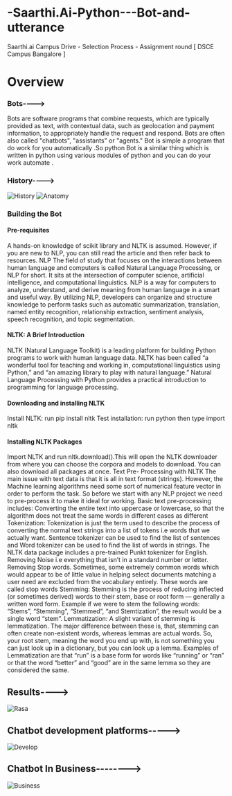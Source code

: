 # -Saarthi.Ai-Python---Bot-and-utterance
Saarthi.ai Campus Drive - Selection Process - Assignment round [ DSCE Campus Bangalore ]

# Overview
### Bots---->
Bots are software programs that combine requests, which are typically provided as text, with contextual data, such as geolocation and payment information, to appropriately handle the request and respond. Bots are often also called "chatbots", "assistants" or "agents." Bot is simple a program that do work for you automatically .So python Bot is a similar thing which is written in python using various modules of python and you can do your work automate .

### History---->

![History](https://user-images.githubusercontent.com/85961223/144718386-14ba89fd-1bf7-433b-8759-c4f8efceeb1f.png)
![Anatomy](https://user-images.githubusercontent.com/85961223/144718442-64b93ce2-6e67-4a09-b7d7-b30de14ba3c0.png)
### Building the Bot
#### Pre-requisites
A hands-on knowledge of scikit library and NLTK is assumed. However, if you are new to NLP, you can still read the article and then refer back to resources.
NLP
The field of study that focuses on the interactions between human language and computers is called Natural Language Processing, or NLP for short. It sits at the intersection of computer science, artificial intelligence, and computational linguistics. NLP is a way for computers to analyze, understand, and derive meaning from human language in a smart and useful way. By utilizing NLP, developers can organize and structure knowledge to perform tasks such as automatic summarization, translation, named entity recognition, relationship extraction, sentiment analysis, speech recognition, and topic segmentation.

#### NLTK: A Brief Introduction 
NLTK (Natural Language Toolkit) is a leading platform for building Python programs to work with human language data. NLTK has been called “a wonderful tool for teaching and working in, computational linguistics using Python,” and “an amazing library to play with natural language.” Natural Language Processing with Python provides a practical introduction to programming for language processing.

#### Downloading and installing NLTK
Install NLTK: run pip install nltk
Test installation: run python then type import nltk

#### Installing NLTK Packages
Import NLTK and run nltk.download().This will open the NLTK downloader from where you can choose the corpora and models to download. You can also download all packages at once.
Text Pre- Processing with NLTK
The main issue with text data is that it is all in text format (strings). However, the Machine learning algorithms need some sort of numerical feature vector in order to perform the task. So before we start with any NLP project we need to pre-process it to make it ideal for working. Basic text pre-processing includes:
Converting the entire text into uppercase or lowercase, so that the algorithm does not treat the same words in different cases as different
Tokenization: Tokenization is just the term used to describe the process of converting the normal text strings into a list of tokens i.e words that we actually want. Sentence tokenizer can be used to find the list of sentences and Word tokenizer can be used to find the list of words in strings.
The NLTK data package includes a pre-trained Punkt tokenizer for English.
Removing Noise i.e everything that isn’t in a standard number or letter.
Removing Stop words. Sometimes, some extremely common words which would appear to be of little value in helping select documents matching a user need are excluded from the vocabulary entirely. These words are called stop words
Stemming: Stemming is the process of reducing inflected (or sometimes derived) words to their stem, base or root form — generally a written word form. Example if we were to stem the following words: “Stems”, “Stemming”, “Stemmed”, “and Stemtization”, the result would be a single word “stem”.
Lemmatization: A slight variant of stemming is lemmatization. The major difference between these is, that, stemming can often create non-existent words, whereas lemmas are actual words. So, your root stem, meaning the word you end up with, is not something you can just look up in a dictionary, but you can look up a lemma. Examples of Lemmatization are that “run” is a base form for words like “running” or “ran” or that the word “better” and “good” are in the same lemma so they are considered the same.

## Results---->
![Rasa](https://user-images.githubusercontent.com/85961223/144718943-064d0ae3-8661-4221-a0d5-e6ecc2e723c3.png)

## Chatbot development platforms----->
![Develop](https://user-images.githubusercontent.com/85961223/144719059-20f387d0-50c6-43b1-bb3f-e41cdb48a440.jpg)
## Chatbot In Business-------->
![Business](https://user-images.githubusercontent.com/85961223/144719128-c59fb72a-d6f7-4e0f-a6ab-cfc4f271d7aa.png)



